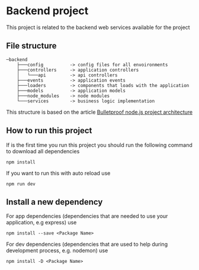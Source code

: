 # Backend project

This project is related to the backend web services available for the project

## File structure
```
─backend
    ├───config		    -> config files for all envoironments
    ├───controllers	    -> application controllers
    │   └───api		    -> api controllers
    ├───events		    -> application events
    ├───loaders		    -> components that loads with the application 
    ├───models		    -> application models
    ├───node_modules	-> node modules
    └───services	    -> business logic implementation 
```
This structure is based on the article [Bulletproof node.js project architecture](https://dev.to/santypk4/bulletproof-node-js-project-architecture-4epf)

## How to run this project
If is the first time you run this project you should run the following command to download all dependencies
```
npm install
```

If you want to run this with auto reload use
```
npm run dev
```

## Install a new dependency
For app dependencies (dependencies that are needed to use your application, e.g express) use
```
npm install --save <Package Name>
```
For dev dependencies (dependencies that are used to help during development process, e.g. nodemon) use
```
npm install -D <Package Name>
```
